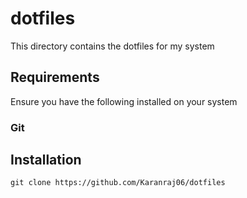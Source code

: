 # dotfiles

This directory contains the dotfiles for my system

## Requirements

Ensure you have the following installed on your system

### Git

## Installation

```
git clone https://github.com/Karanraj06/dotfiles
```